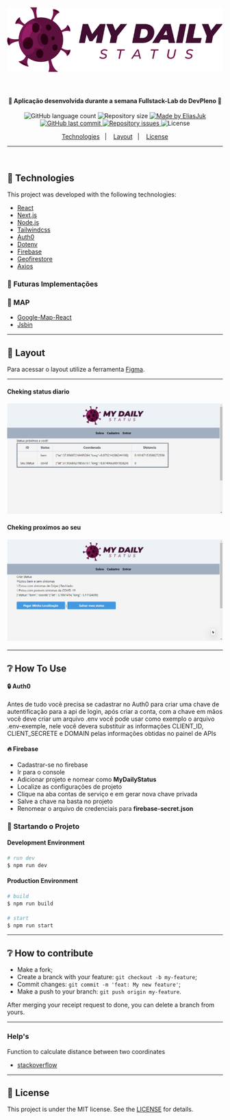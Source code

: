 <h4 align="center">
    <img alt="MyDailyStatus" title="#MyDailyStatus" src="readme/MDS-Logo-2.png"/>
</h4>
<p>&nbsp;</p>

<h4 align="center"> 
  🚀 Aplicação desenvolvida durante a semana Fullstack-Lab do DevPleno 🚀
</h4>

<p align="center">
  <img alt="GitHub language count" src="https://img.shields.io/github/languages/count/EliasJuk/MyDailyStatus">	
  <img alt="Repository size" src="https://img.shields.io/github/repo-size/EliasJuk/MyDailyStatus">
	
  <a href="https://www.linkedin.com/in/eliaspjuk/">
    <img alt="Made by EliasJuk" src="https://img.shields.io/badge/made%20by-EliasJuk-%2304D361">
  </a>
  
  <a href="https://github.com/EliasJuk/MyDailyStatus/commits/master">
    <img alt="GitHub last commit" src="https://img.shields.io/github/last-commit/EliasJuk/MyDailyStatus">
  </a>
  
  <a href="https://github.com/EliasJuk/MyDailyStatus/issues">
    <img alt="Repository issues" src="https://img.shields.io/github/issues/EliasJuk/MyDailyStatus">
  </a>
  
  <img alt="License" src="https://img.shields.io/badge/license-MIT-brightgreen"> 
<p>

<p align="center">
  <a href="#rocket-Technologies">Technologies</a>&nbsp;&nbsp;&nbsp;|&nbsp;&nbsp;&nbsp;
  <a href="#-layout">Layout</a>&nbsp;&nbsp;&nbsp;|&nbsp;&nbsp;&nbsp;
  <a href="#memo-license">License</a>
</p>

---

<p>&nbsp;</p>

## :rocket: Technologies

This project was developed with the following technologies:


- [React](https://reactjs.org)
- [Next.js](https://nextjs.org/)
- [Node.js](https://nodejs.org/en/)
- [Tailwindcss](https://tailwindcss.com/)
- [Auth0](https://auth0.com/)
- [Dotenv](https://www.npmjs.com/package/dotenv)
- [Firebase](https://firebase.google.com/)
- [Geofirestore](https://github.com/geofirestore/geofirestore-js/)
- [Axios](https://github.com/axios/axios)

### 💫 Futuras Implementações 

### 📍 MAP 

- [Google-Map-React](https://github.com/google-map-react/google-map-react)
- [Jsbin](https://jsbin.com/ruwogapuke/1/edit?js,output)


---

## 🔖 Layout

Para acessar o layout utilize a ferramenta [Figma](https://www.figma.com/file/1rKLCBdbCGTE3mJFBc2VsJ/MyDailyStatus).

---

#### Cheking status diario

<h4 align="center">
    <img alt="MyDailyStatus" title="#MyDailyStatus" src="readme/001.png"/>
</h4>

#### Cheking proximos ao seu

<h4 align="center">
    <img alt="MyDailyStatus" title="#MyDailyStatus" src="readme/002.png"/>
</h4>


---


## ❔ How To Use

#### 🔒 Auth0
<p>Antes de tudo você precisa se cadastrar no Auth0 para criar uma chave de autentificação para a api de login, após criar a conta, com a chave em mãos você deve criar um arquivo .env você pode usar como exemplo o arquivo .env-exemple, nele você devera substituir as informações CLIENT_ID, CLIENT_SECRETE e DOMAIN pelas informações obtidas no painel de APIs</p> 

#### 🔥 Firebase
- Cadastrar-se no firebase
- Ir para o console
- Adicionar projeto e nomear como **MyDailyStatus**
- Localize as configurações de projeto
- Clique na aba contas de serviço e em gerar nova chave privada
- Salve a chave na basta no projeto
- Renomear o arquivo de credenciais para **firebase-secret.json**

### 💫 Startando o Projeto

#### Development Environment
```bash
# run dev
$ npm run dev
```


#### Production Environment
```bash
# build
$ npm run build

# start
$ npm run start
```

---


## ❔ How to contribute

- Make a fork;
- Create a branck with your feature: `git checkout -b my-feature`;
- Commit changes: `git commit -m 'feat: My new feature'`;
- Make a push to your branch: `git push origin my-feature`.

After merging your receipt request to done, you can delete a branch from yours.

---

### Help's

<p>Function to calculate distance between two coordinates</p>

- [stackoverflow](https://stackoverflow.com/questions/18883601/function-to-calculate-distance-between-two-coordinates)

---

## :memo: License

This project is under the MIT license. See the [LICENSE](LICENSE.md) for details.
